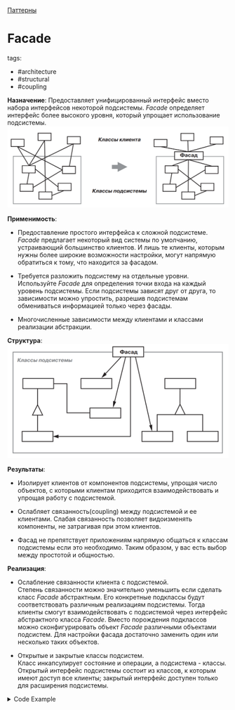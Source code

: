 [Паттерны](../../Patterns.md)

# Facade

tags:

- #architecture
- #structural
- #coupling

**Назначение**: Предоставляет унифицированный интерфейс вместо набора интерфейсов некоторой подсистемы. _Facade_ определяет интерфейс более высокого уровня, который упрощает использование подсистемы.
![Facade Purpose](./FacadePurpose.png)

**Применимость**:

- Предоставление простого интерфейса к сложной подсистеме.  
  _Facade_ предлагает некоторый вид системы по умолчанию, устраивающий большинство клиентов. И лишь те клиенты, которым нужны более широкие возможности настройки, могут напрямую обратиться к тому, что находится за фасадом.

- Требуется разложить подсистему на отдельные уровни. Используйте _Facade_ для определения точки входа на каждый уровень подсистемы. Если подсистемы зависят друг от друга, то зависимости можно упростить, разрешив подсистемам обмениваться информацией только через фасады.

- Многочисленные зависимости между клиентами и классами реализации абстракции.

**Структура**:
![Facade Structure](./Facade.png)

**Результаты**:

- Изолирует клиентов от компонентов подсистемы, упрощая число объектов, с которыми клиентам приходится взаимодействовать и упрощая работу с подсистемой.

- Ослабляет связанность(coupling) между подсистемой и ее клиентами. Слабая связанность позволяет видоизменять компоненты, не затрагивая при этом клиентов.

- Фасад не препятствует приложениям напрямую общаться к классам подсистемы если это необходимо. Таким образом, у вас есть выбор между простотой и общностью.

**Реализация**:

- Ослабление связанности клиента с подсистемой.  
  Степень связанности можно значительно уменьшить если сделать класс _Facade_ абстрактным. Его конкретные подклассы будут соответствовать различным реализациям подсистемы. Тогда клиенты смогут взаимодействовать с подсистемой через интерфейс абстрактного класса _Facade_. Вместо порождения подклассов можно сконфигурировать объект _Facade_ различными объектами подсистем. Для настройки фасада достаточно заменить один или несколько таких объектов.

- Открытые и закрытые классы подсистем.  
  Класс инкапсулирует состояние и операции, а подсистема - классы. Открытый интерфейс подсистемы состоит из классов, к которым имеют доступ все клиенты; закрытый интерфейс доступен только для расширения подсистемы.

<details>
 <summary>Code Example</summary>

```js
class Scanner {
	constructor(inputStream) {
		this.inputStream = inputStream;
	}

	scan() {}
}

class Parser {
	constructor() {}
	parse(scanner, programNodeBuilder) {}
}

// Builder
class ProgramNodeBuilder {
	constructor() {
		this.node;
	}

	newVariable(variableName) {}
	newAssignment(variable, expression) {}
	newReturnStatement(value) {}
	newCondition(condition, truePart, falsePart) {}

	getRootNode() {}
}

// Composite
class ProgramNode {
	constructor() {}

	// операции с узлом программы
	getSourcePosition(line, index) {}
	// ...

	// операции с потомками
	add(node) {}
	remove(node) {}
	// ...

	traverse(codeGenerator) {}
}
class StatementNode {}
class ExpressionNode {}

// Visitor
class CodeGenerator {
	constructor(bytecodeStream) {
		this.output = bytecodeStream;
	}
	visit(node) {
		if (node instanceof StatementNode) {
			return;
		}
		if (node instanceof ExpressionNode) {
			return;
		}
	}
}

class StackMachineCodeGenerator extends CodeGenerator {}
class RISCCodeGenerator extends CodeGenerator {
	constructor(bytecodeStream) {
		super(bytecodeStream);
	}
}

// Facade
class Compiler {
	constructor() {}

	compile(inputStream, outputStream) {
		this.scanner = new Scanner(inputStream);

		this.builder = new ProgramNodeBuilder();

		this.parser = new Parser();
		this.parser.parse(this.scanner, this.builder);

		this.generator = new RISCCodeGenerator(outputStream);
		const parseTree = this.builder.getRootNode();
		parseTree.traverse(this.generator);
	}
}
```

</details>
